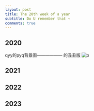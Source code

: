 ```yaml
---
layout: post
title: The 20th week of a year
subtitle: Do U remember that ~
comments: true
---
```



## 2020
qyy的pyq背景图——————
的丑丑版
![p](https://s2.loli.net/2023/12/22/xSBaDcvJdXorVPz.jpg)

## 2021


## 2022


## 2023





